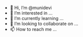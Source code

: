 - 👋 Hi, I’m @munidevi
- 👀 I’m interested in ...
- 🌱 I’m currently learning ...
- 💞️ I’m looking to collaborate on ...
- 📫 How to reach me ...

<!---
munidevi/munidevi is a ✨ special ✨ repository because its `README.md` (this file) appears on your GitHub profile.
You can click the Preview link to take a look at your changes.
--->
